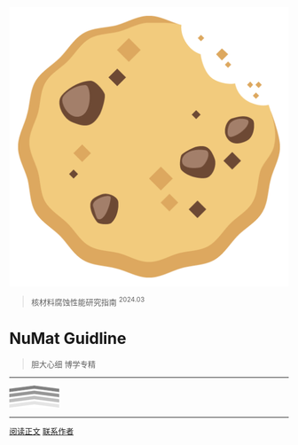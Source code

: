 ![](/img/favicon.png ':size=120')

> 核材料腐蚀性能研究指南 <sup>2024.03</sup>

# **NuMat Guidline**

> 胆大心细 博学专精
---

![向上滑动开启阅读](/img/up.png)

---

[阅读正文](?id=start)
[联系作者](mailto:suhaozhan@outlook.com)
